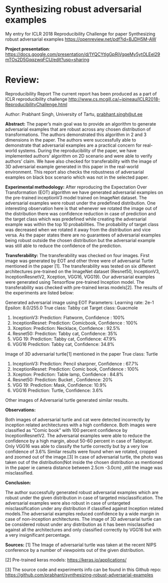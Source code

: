 # Synthesizing robust adversarial examples
My entry for ICLR 2018 Reproducibility Challenge for paper Synthesizing robust adversarial examples https://openreview.net/pdf?id=BJDH5M-AW

**Project presentation**: https://docs.google.com/presentation/d/1YQCYtIgGpRjVgqeMy5ytOLEel29mTOs2D5GqqzwqFCU/edit?usp=sharing

# Review:
Reproducibility Report
The current report has been produced as a part of ICLR reproducibility challenge http://www.cs.mcgill.ca/~jpineau/ICLR2018-ReproducibilityChallenge.html

Author: Prabhant Singh, University of Tartu, prabhant.singh@ut.ee

**Abstract:**
The paper’s main goal was to provide an algorithm to generate adversarial examples that are robust across any chosen distribution of transformations. The authors demonstrated this algorithm in 2 and 3 dimensions in the paper. The authors were successfully able to demonstrate that adversarial examples are a practical concern for real-world systems. During the reproducibility of the paper, we have implemented authors’ algorithm on 2D scenario and were able to verify authors’ claim. We have also checked for transferability with the image of 3D adversarial example generated in this paper in the real-world environment. This report also checks the robustness of adversarial examples on black box scenario which was not in the selected paper.


**Experimental methodology:**
After reproducing the Expectation Over Transformation (EOT) algorithm we have generated adversarial examples on the pre-trained inceptionV3 model trained on ImageNet dataset. The adversarial examples were robust under the predefined distribution. One interesting observation here is that whenever we rotated the image out of the distribution there was confidence reduction in case of prediction and the target class which was predefined while creating the adversarial example was within the top 10 probabilities. The probability of target class was decreased when we rotated it away from the distribution and vice versa. As the paper states there are no guarantees of adversarial examples being robust outside the chosen distribution but the adversarial example was still able to reduce the confidence of the prediction.


**Transferability:**
The transferability was checked on four images.  First image was generated by EOT and other three were of adversarial Turtle mentioned in the paper [1]. The transferability was tested on six different architectures pre-trained on the ImageNet dataset (Resnet50, InceptionV3, InceptionResnetV2, Xception, VGG16, VGG19). Our adversarial examples were generated using Tensorflow pre-trained Inception model. The transferability was checked with pre-trained keras models[2].
The results of the experiments are listed below:

Generated adversarial image using EOT
Parameters:
Learning rate: 2e-1
Epsilon: 8.0/255.0
True class: Tabby cat
Target class: Guacmole

1. InceptionV3:
Prediction: Flatworm, Confidence : 100%
2. InceptionResnet:
Prediction: Comicbook, Confidence : 100%
3. Xception:
Prediction: Necklace, Confidence : 92.5%
4. Resnet50:
Prediction: Tabby cat, Confidence: 35%
5. VGG 19:
Prediction: Tabby cat, Confidence: 47.9%
6. VGG16
Prediction: Tabby cat, Confidence: 34.8%

Image of 3D adversarial turtle[1] mentioned in the paper
True class: Turtle

1. InceptionV3:
Prediction: Pencil sharpner, Confidence : 67.7%
2. InceptionResnet:
Prediction: Comic book, Confidence : 100%
3. Xception:
Prediction: Table lamp, Confidence : 84.8%
4. Resnet50:
Prediction: Bucket , Confidence: 20%
5. VGG 19:
Prediction: Mask, Confidence: 10.9%
6. VGG16
Prediction: Turtle, Confidence: 3.6%

Other images of Adversarial turtle generated similar results.

**Observations:**

Both images of adversarial turtle and cat were detected incorrectly by inception related architectures with a high confidence.
Both images were classified as “Comic book” with 100 percent confidence by InceptionResnetV2.
The adversarial examples were able to reduce the confidence by a high margin, about 50-60 percent in case of Tabbycat. Only VGG16 was able to classify the turtle correctly but by a very low confidence of 3.6%
Similar results were found when we rotated, cropped and zoomed out of the image.[3]
In case of adversarial turtle, the photo was taken out of the distribution(Not inside the chosen distribution as mentioned in the paper ie camera distance between 2.5cm -3.0cm) ,still the image was misclassified.

**Conclusion:**

The author successfully generated robust adversarial examples which are robust under the given distribution in case of targeted misclassification. The adversarial examples were also robust in case of untargeted misclassification under any distribution if classified against Inception related models.The adversarial examples reduced confidence by a wide margin in case of non-inception architectures. The image of 3D adversarial turtle can be considered robust under any distribution as it has been misclassified against all the architectures and only classified correctly by VGG16 but with a very insignificant percentage.

**Sources:**
[1] The Image of adversarial turtle was taken at the recent NIPS conference by a number of viewpoints out of the given distribution.

[2] Pre-trained keras models: https://keras.io/applications/

[3] The source code and experiments info can be found in this Github repo: https://github.com/prabhant/synthesizing-robust-adversarial-examples
